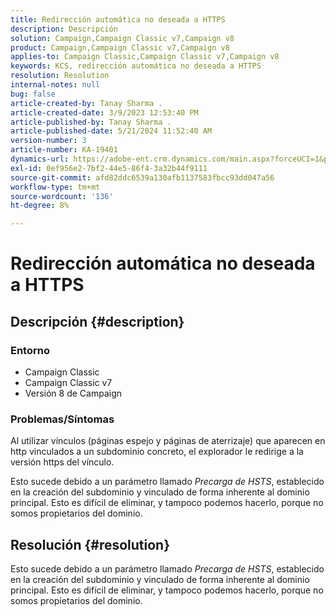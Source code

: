 ```yaml
---
title: Redirección automática no deseada a HTTPS
description: Descripción
solution: Campaign,Campaign Classic v7,Campaign v8
product: Campaign,Campaign Classic v7,Campaign v8
applies-to: Campaign Classic,Campaign Classic v7,Campaign v8
keywords: KCS, redirección automática no deseada a HTTPS
resolution: Resolution
internal-notes: null
bug: false
article-created-by: Tanay Sharma .
article-created-date: 3/9/2023 12:53:40 PM
article-published-by: Tanay Sharma .
article-published-date: 5/21/2024 11:52:40 AM
version-number: 3
article-number: KA-19401
dynamics-url: https://adobe-ent.crm.dynamics.com/main.aspx?forceUCI=1&pagetype=entityrecord&etn=knowledgearticle&id=5df1d665-79be-ed11-83ff-6045bd006ce9
exl-id: 0ef956e2-7bf2-44e5-86f4-3a32b44f9111
source-git-commit: afd82ddc6539a130afb1137583fbcc93dd047a56
workflow-type: tm+mt
source-wordcount: '136'
ht-degree: 8%

---
```


# Redirección automática no deseada a HTTPS

## Descripción {#description}


### Entorno

- Campaign Classic
- Campaign Classic v7
- Versión 8 de Campaign


### Problemas/Síntomas

Al utilizar vínculos (páginas espejo y páginas de aterrizaje) que aparecen en http vinculados a un subdominio concreto, el explorador le redirige a la versión https del vínculo.

Esto sucede debido a un parámetro llamado *Precarga de HSTS*, establecido en la creación del subdominio y vinculado de forma inherente al dominio principal. Esto es difícil de eliminar, y tampoco podemos hacerlo, porque no somos propietarios del dominio.


## Resolución {#resolution}


Esto sucede debido a un parámetro llamado *Precarga de HSTS*, establecido en la creación del subdominio y vinculado de forma inherente al dominio principal. Esto es difícil de eliminar, y tampoco podemos hacerlo, porque no somos propietarios del dominio.
